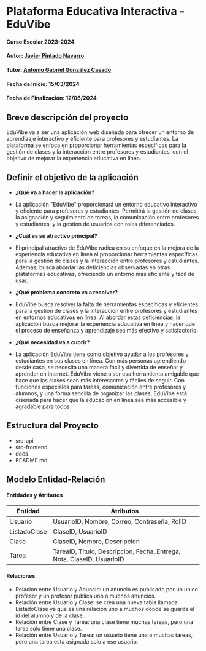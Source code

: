 
# Plataforma Educativa Interactiva - EduVibe

#### Curso Escolar 2023-2024
#### Autor: [Javier Pintado Navarro](https://github.com/javipintado3)
#### Tutor: [Antonio Gabriel González Casado](https://github.com/antonio-gabriel-gonzalez-casado)
#### Fecha de Inicio: 15/03/2024
#### Fecha de Finalización: 12/06/2024

## Breve descripción del proyecto

EduVibe va a ser una aplicación web diseñada para ofrecer un entorno de aprendizaje interactivo y eficiente para profesores y estudiantes. La plataforma se enfoca en proporcionar herramientas específicas para la gestión de clases y la interacción entre profesores y estudiantes, con el objetivo de mejorar la experiencia
educativa en línea.

## Definir el objetivo de la aplicación

- **¿Qué va a hacer la aplicación?**
  
- La aplicación "EduVibe" proporcionará un entorno educativo interactivo y eficiente para profesores y estudiantes. Permitirá la gestión de clases, la asignación y seguimiento de tareas, la comunicación entre profesores y estudiantes, y la gestión de usuarios con roles diferenciados.
  
- **¿Cuál es su atractivo principal?**
  
- El principal atractivo de EduVibe radica en su enfoque en la mejora de la experiencia educativa en línea al proporcionar herramientas específicas para la gestión de clases y la interacción entre profesores y estudiantes. Además, busca abordar las deficiencias observadas en otras plataformas educativas, ofreciendo un entorno más eficiente y fácil de usar.
  
- **¿Qué problema concreto va a resolver?**
  
- EduVibe busca resolver la falta de herramientas específicas y eficientes para la gestión de clases y la interacción entre profesores y estudiantes en entornos educativos en línea. Al abordar estas deficiencias, la aplicación busca mejorar la experiencia educativa en línea y hacer que el proceso de enseñanza y aprendizaje sea más efectivo y satisfactorio.
  
- **¿Qué necesidad va a cubrir?**

- La aplicación EduVibe tiene como objetivo ayudar a los profesores y estudiantes en sus clases en línea. Con más personas aprendiendo desde casa, se necesita una manera fácil y divertida de enseñar y aprender en internet. EduVibe viene a ser esa herramienta amigable que hace que las clases sean más interesantes y fáciles de seguir. Con funciones especiales para tareas, comunicación entre profesores y alumnos, y una forma sencilla de organizar las clases, EduVibe está diseñada para hacer que la educación en línea sea más accesible y agradable para todos

## Estructura del Proyecto

- src-api
- src-frontend
- docs
- README.md

## Modelo Entidad-Relación

#### Entidades y Atributos

| Entidad   | Atributos                                      |
|-----------|------------------------------------------------|
| Usuario   | UsuarioID, Nombre, Correo, Contraseña, RolID  |
| ListadoClase  | ClaseID, UsuarioID |
| Clase     | ClaseID, Nombre, Descripcion |
| Tarea     | TareaID, Titulo, Descripcion, Fecha_Entrega, Nota, ClaseID, UsuarioID |


#### Relaciones

- Relacion entre Usuario y Anuncio: un anuncio es publicado por un unico profesor y un profesor publica uno o muchos anuncios.
- Relación entre Usuario y Clase: se crea una nueva tabla llamada ListadoClase ya que es una relación uno a muchos donde se guarda el id del alumno y de la clase.
- Relación entre Clase y Tarea: una clase tiene muchas tareas, pero una tarea solo tiene una clase.
- Relación entre Usuario y Tarea: un usuario tiene una o muchas tareas, pero una tarea esta asignada solo a ese usuario.



